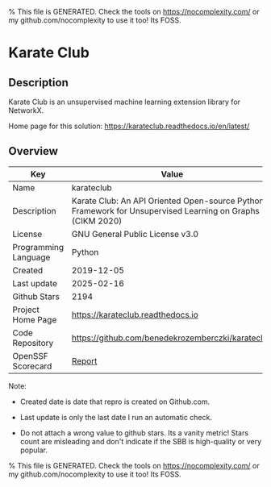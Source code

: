 
% This file is GENERATED. Check the tools on https://nocomplexity.com/ or my github.com/nocomplexity to use it too! Its FOSS. 

# Karate Club

## Description 

Karate Club is an unsupervised machine learning extension library for NetworkX.

Home page for this solution: https://karateclub.readthedocs.io/en/latest/ 

## Overview 

| Key | Value |
| --- | --- |
| Name | karateclub |
| Description | Karate Club: An API Oriented Open-source Python Framework for Unsupervised Learning on Graphs (CIKM 2020) |
| License | GNU General Public License v3.0 |
| Programming Language | Python |
| Created | 2019-12-05 |
| Last update | 2025-02-16 |
| Github Stars | 2194 |
| Project Home Page | https://karateclub.readthedocs.io |
| Code Repository | https://github.com/benedekrozemberczki/karateclub |
| OpenSSF Scorecard | [Report](https://securityscorecards.dev/viewer/?uri=github.com/benedekrozemberczki/karateclub) |

Note:
 - Created date is date that repro is created on Github.com. 

- Last update is only the last date I run an automatic check. 

- Do not attach a wrong value to github stars. Its a vanity metric! Stars count are misleading and 
don't indicate if the SBB is high-quality or very popular.

% This file is GENERATED. Check the tools on https://nocomplexity.com/ or my github.com/nocomplexity to use it too! Its FOSS. 

